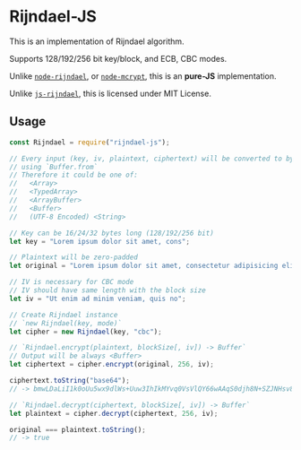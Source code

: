 # Rijndael-JS

This is an implementation of Rijndael algorithm.

Supports 128/192/256 bit key/block, and ECB, CBC modes.

Unlike [`node-rijndael`](https://github.com/skeggse/node-rijndael), or [`node-mcrypt`](https://github.com/tugrul/node-mcrypt), this is an **pure-JS** implementation.

Unlike [`js-rijndael`](https://github.com/kraynel/js-rijndael), this is licensed under MIT License.

## Usage

```js
const Rijndael = require("rijndael-js");

// Every input (key, iv, plaintext, ciphertext) will be converted to byte array
// using `Buffer.from`
// Therefore it could be one of:
//   <Array>
//   <TypedArray>
//   <ArrayBuffer>
//   <Buffer>
//   (UTF-8 Encoded) <String>

// Key can be 16/24/32 bytes long (128/192/256 bit)
let key = "Lorem ipsum dolor sit amet, cons";

// Plaintext will be zero-padded
let original = "Lorem ipsum dolor sit amet, consectetur adipisicing elit, sed do";

// IV is necessary for CBC mode
// IV should have same length with the block size
let iv = "Ut enim ad minim veniam, quis no";

// Create Rijndael instance
// `new Rijndael(key, mode)`
let cipher = new Rijndael(key, "cbc");

// `Rijndael.encrypt(plaintext, blockSize[, iv]) -> Buffer`
// Output will be always <Buffer>
let ciphertext = cipher.encrypt(original, 256, iv);

ciphertext.toString("base64");
// -> bmwLDaLiI1k0oUu5wx9dlWs+Uuw3IhIkMYvq0VsVlQY66wAAqS0djh8N+SZJNHsv8wBRfhytRX2p9LJ0GT3sig==

// `Rijndael.decrypt(ciphertext, blockSize[, iv]) -> Buffer`
let plaintext = cipher.decrypt(ciphertext, 256, iv);

original === plaintext.toString();
// -> true
```
